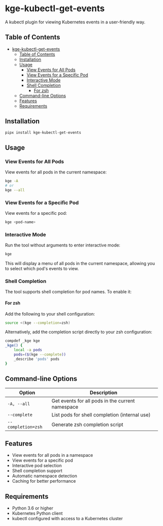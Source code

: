 # kge-kubectl-get-events

A kubectl plugin for viewing Kubernetes events in a user-friendly way.

## Table of Contents

- [kge-kubectl-get-events](#kge-kubectl-get-events)
  - [Table of Contents](#table-of-contents)
  - [Installation](#installation)
  - [Usage](#usage)
    - [View Events for All Pods](#view-events-for-all-pods)
    - [View Events for a Specific Pod](#view-events-for-a-specific-pod)
    - [Interactive Mode](#interactive-mode)
    - [Shell Completion](#shell-completion)
      - [For zsh](#for-zsh)
  - [Command-line Options](#command-line-options)
  - [Features](#features)
  - [Requirements](#requirements)

## Installation

```bash
pipx install kge-kubectl-get-events
```

## Usage

### View Events for All Pods

View events for all pods in the current namespace:

```bash
kge -A
# or
kge --all
```

### View Events for a Specific Pod

View events for a specific pod:

```bash
kge <pod-name>
```

### Interactive Mode

Run the tool without arguments to enter interactive mode:

```bash
kge
```

This will display a menu of all pods in the current namespace, allowing you to select which pod's events to view.

### Shell Completion

The tool supports shell completion for pod names. To enable it:

#### For zsh

Add the following to your shell configuration:

```bash
source <(kge --completion=zsh)
```

Alternatively, add the completion script directly to your zsh configuration:

```bash
compdef _kge kge
_kge() {
    local -a pods
    pods=($(kge --complete))
    _describe 'pods' pods
}
```

## Command-line Options

| Option | Description |
|--------|-------------|
| `-A, --all` | Get events for all pods in the current namespace |
| `--complete` | List pods for shell completion (internal use) |
| `--completion=zsh` | Generate zsh completion script |

## Features

- View events for all pods in a namespace
- View events for a specific pod
- Interactive pod selection
- Shell completion support
- Automatic namespace detection
- Caching for better performance

## Requirements

- Python 3.6 or higher
- Kubernetes Python client
- kubectl configured with access to a Kubernetes cluster 